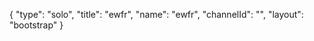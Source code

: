 {
    "type": "solo",
    "title": "ewfr",
    "name": "ewfr",
    "channelId": "",
    "layout": "bootstrap"
}